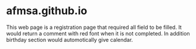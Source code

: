 # afmsa.github.io
This web page is a registration page that required all field to be filled. It would return a comment with red font when it is not completed. In addition
birthday section would automotically give calendar.
